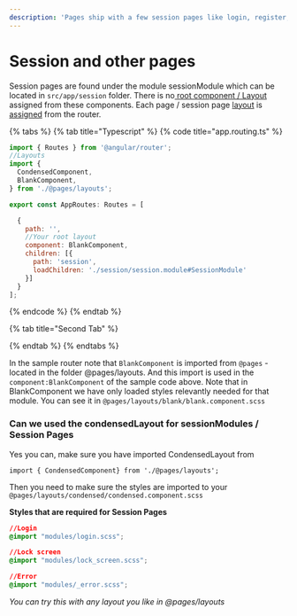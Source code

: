 ```yaml
---
description: 'Pages ship with a few session pages like login, register, & lock screen.'
---
```


# Session and other pages

Session pages are found under the module sessionModule which can be located in `src/app/session` folder. There is no[ root component / Layout](untitled.md) assigned from these components. Each page / session page [layout](untitled.md) is [assigned](untitled.md) from the router. 

{% tabs %}
{% tab title="Typescript" %}
{% code title="app.routing.ts" %}
```javascript
import { Routes } from '@angular/router';
//Layouts
import { 
  CondensedComponent,
  BlankComponent,
} from './@pages/layouts';

export const AppRoutes: Routes = [

  {
    path: '',
    //Your root layout
    component: BlankComponent,
    children: [{
      path: 'session',
      loadChildren: './session/session.module#SessionModule'
    }]
  }
];

```
{% endcode %}
{% endtab %}

{% tab title="Second Tab" %}

{% endtab %}
{% endtabs %}

In the sample router note that `BlankComponent` is imported from `@pages` - located in the folder @pages/layouts. And this import is used in the `component:BlankComponent` of the sample code above. Note that in BlankComponent we have only loaded styles relevantly needed for that module. You can see it in `@pages/layouts/blank/blank.component.scss`   


### Can we used the condensedLayout for sessionModules / Session Pages

Yes you can, make sure you have imported CondensedLayout from

`import { CondensedComponent} from './@pages/layouts';`

Then you need to make sure the styles are imported to your `@pages/layouts/condensed/condensed.component.scss`

**Styles that are required for Session Pages**

```css
//Login
@import "modules/login.scss";

//Lock screen
@import "modules/lock_screen.scss";

//Error
@import "modules/_error.scss";
```

_You can try this with any layout you like in @pages/layouts_

